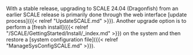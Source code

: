 &NewLine;

With a stable release, upgrading to SCALE 24.04 (Dragonfish) from an earlier SCALE release is primarily done through the web interface [update process]({{< relref "UpdateSCALE.md" >}}).
Another upgrade option is to perform a [fresh install]({{< relref "/SCALE/GettingStarted/Install/_index.md" >}}) on the system and then restore a [system configuration file]({{< relref "ManageSysConfigSCALE.md" >}}).